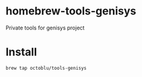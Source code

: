# homebrew-tools-genisys
Private tools for genisys project

# Install
```brew tap octoblu/tools-genisys```
